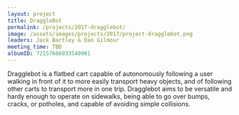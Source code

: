 ```yaml
---
layout: project
title: DraggleBot
permalink: /projects/2017-dragglebot/
image: /assets/images/projects/2017/project-dragglebot.png
leaders: Jack Bartley & Dan Gilmour
meeting_time: TBD
albumID: 72157666933540901
---
```


Dragglebot is a flatbed cart capable of autonomously following a user walking in front of it to more easily transport heavy objects, and of following other carts to transport more in one trip. Dragglebot aims to be versatile and hardy enough to operate on sidewalks, being able to go over bumps, cracks, or potholes, and capable of avoiding simple collisions.
